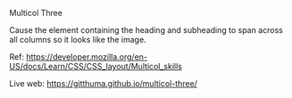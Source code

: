 Multicol Three

Cause the element containing the heading and subheading to span across all columns so it looks like the image.

Ref: https://developer.mozilla.org/en-US/docs/Learn/CSS/CSS_layout/Multicol_skills

Live web: https://gitthuma.github.io/multicol-three/
